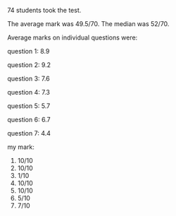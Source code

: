 74 students took the test.
 
The average mark was 49.5/70. The median was 52/70.
 
Average marks on individual questions were:
 
question 1: 8.9 

question 2: 9.2

question 3: 7.6

question 4: 7.3

question 5: 5.7

question 6: 6.7

question 7: 4.4



my mark:

1. 10/10
2. 10/10
3. 1/10
4. 10/10
5. 10/10
6. 5/10
7. 7/10